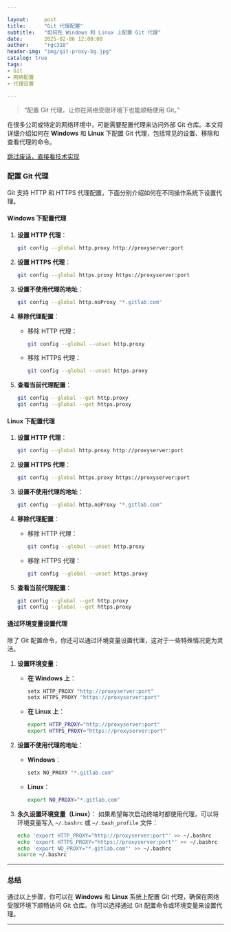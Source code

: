 ```yaml
---

layout:     post  
title:      "Git 代理配置"  
subtitle:   "如何在 Windows 和 Linux 上配置 Git 代理"  
date:       2025-02-06 12:00:00  
author:     "rgc318"  
header-img: "img/git-proxy-bg.jpg"  
catalog: true  
tags:  
- Git  
- 网络配置  
- 代理设置

---
```


> “配置 Git 代理，让你在网络受限环境下也能顺畅使用 Git。”

在很多公司或特定的网络环境中，可能需要配置代理来访问外部 Git 仓库。本文将详细介绍如何在 **Windows** 和 **Linux** 下配置 Git 代理，包括常见的设置、移除和查看代理的命令。

[跳过废话，直接看技术实现 ](#setup)

### 配置 Git 代理

Git 支持 HTTP 和 HTTPS 代理配置，下面分别介绍如何在不同操作系统下设置代理。

#### Windows 下配置代理

1. **设置 HTTP 代理**：
    ```bash
    git config --global http.proxy http://proxyserver:port
    ```

2. **设置 HTTPS 代理**：
    ```bash
    git config --global https.proxy https://proxyserver:port
    ```

3. **设置不使用代理的地址**：
    ```bash
    git config --global http.noProxy "*.gitlab.com"
    ```

4. **移除代理配置**：
    - 移除 HTTP 代理：
      ```bash
      git config --global --unset http.proxy
      ```
    - 移除 HTTPS 代理：
      ```bash
      git config --global --unset https.proxy
      ```

5. **查看当前代理配置**：
    ```bash
    git config --global --get http.proxy
    git config --global --get https.proxy
    ```

#### Linux 下配置代理

1. **设置 HTTP 代理**：
    ```bash
    git config --global http.proxy http://proxyserver:port
    ```

2. **设置 HTTPS 代理**：
    ```bash
    git config --global https.proxy https://proxyserver:port
    ```

3. **设置不使用代理的地址**：
    ```bash
    git config --global http.noProxy "*.gitlab.com"
    ```

4. **移除代理配置**：
    - 移除 HTTP 代理：
      ```bash
      git config --global --unset http.proxy
      ```
    - 移除 HTTPS 代理：
      ```bash
      git config --global --unset https.proxy
      ```

5. **查看当前代理配置**：
    ```bash
    git config --global --get http.proxy
    git config --global --get https.proxy
    ```

#### 通过环境变量设置代理

除了 Git 配置命令，你还可以通过环境变量设置代理，这对于一些特殊情况更为灵活。

1. **设置环境变量**：

    - **在 Windows 上**：
      ```bash
      setx HTTP_PROXY "http://proxyserver:port"
      setx HTTPS_PROXY "https://proxyserver:port"
      ```

    - **在 Linux 上**：
      ```bash
      export HTTP_PROXY="http://proxyserver:port"
      export HTTPS_PROXY="https://proxyserver:port"
      ```

2. **设置不使用代理的地址**：

    - **Windows**：
      ```bash
      setx NO_PROXY "*.gitlab.com"
      ```

    - **Linux**：
      ```bash
      export NO_PROXY="*.gitlab.com"
      ```

3. **永久设置环境变量（Linux）**：
   如果希望每次启动终端时都使用代理，可以将环境变量写入 `~/.bashrc` 或 `~/.bash_profile` 文件：

    ```bash
    echo 'export HTTP_PROXY="http://proxyserver:port"' >> ~/.bashrc
    echo 'export HTTPS_PROXY="https://proxyserver:port"' >> ~/.bashrc
    echo 'export NO_PROXY="*.gitlab.com"' >> ~/.bashrc
    source ~/.bashrc
    ```

---

### 总结

通过以上步骤，你可以在 **Windows** 和 **Linux** 系统上配置 Git 代理，确保在网络受限环境下顺畅访问 Git 仓库。你可以选择通过 Git 配置命令或环境变量来设置代理。


---
